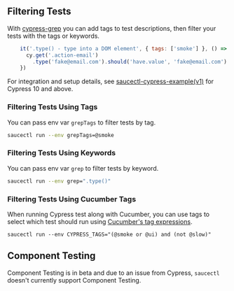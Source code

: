 ## Filtering Tests

With [cypress-grep](https://github.com/cypress-io/cypress-grep) you can add tags to test descriptions, then filter your tests with the tags or keywords.

```javascript
    it('.type() - type into a DOM element', { tags: ['smoke'] }, () => {
      cy.get('.action-email')
        .type('fake@email.com').should('have.value', 'fake@email.com')
    })
```

For integration and setup details, see [saucectl-cypress-example(v1)](https://github.com/saucelabs/saucectl-cypress-example/tree/main/v1/examples/cypress-grep) for Cypress 10 and above.

### Filtering Tests Using Tags

You can pass env var `grepTags` to filter tests by tag.

```bash
saucectl run --env grepTags=@smoke
```

### Filtering Tests Using Keywords

You can pass env var `grep` to filter tests by keyword.

```bash
saucectl run --env grep=".type()"
```

### Filtering Tests Using Cucumber Tags

When running Cypress test along with Cucumber, you can use tags to select which test should run using [Cucumber's tag expressions](https://cucumber.io/docs/cucumber/api/?lang=javascript#tags).

```
saucectl run --env CYPRESS_TAGS="(@smoke or @ui) and (not @slow)"
```

## Component Testing

Component Testing is in beta and due to an issue from Cypress, `saucectl` doesn't currently support Component Testing.
